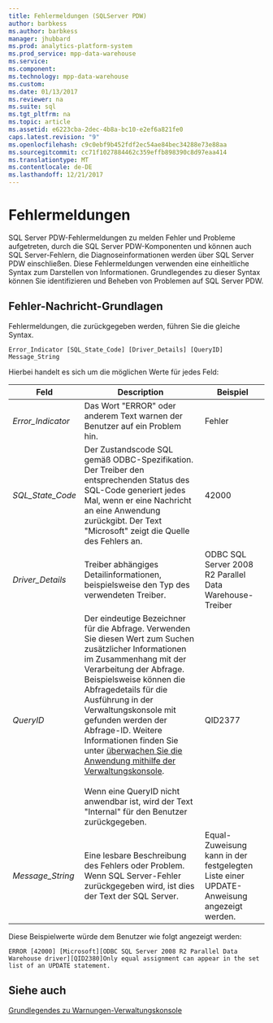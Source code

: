 ```yaml
---
title: Fehlermeldungen (SQLServer PDW)
author: barbkess
ms.author: barbkess
manager: jhubbard
ms.prod: analytics-platform-system
ms.prod_service: mpp-data-warehouse
ms.service: 
ms.component: 
ms.technology: mpp-data-warehouse
ms.custom: 
ms.date: 01/13/2017
ms.reviewer: na
ms.suite: sql
ms.tgt_pltfrm: na
ms.topic: article
ms.assetid: e6223cba-2dec-4b8a-bc10-e2ef6a821fe0
caps.latest.revision: "9"
ms.openlocfilehash: c9c0ebf9b452fdf2ec54ae84bec34288e73e88aa
ms.sourcegitcommit: cc71f1027884462c359effb898390c8d97eaa414
ms.translationtype: MT
ms.contentlocale: de-DE
ms.lasthandoff: 12/21/2017
---
```

# <a name="error-messages"></a>Fehlermeldungen
SQL Server PDW-Fehlermeldungen zu melden Fehler und Probleme aufgetreten, durch die SQL Server PDW-Komponenten und können auch SQL Server-Fehlern, die Diagnoseinformationen werden über SQL Server PDW einschließen. Diese Fehlermeldungen verwenden eine einheitliche Syntax zum Darstellen von Informationen. Grundlegendes zu dieser Syntax können Sie identifizieren und Beheben von Problemen auf SQL Server PDW.  
  
## <a name="Basics"></a>Fehler-Nachricht-Grundlagen  
Fehlermeldungen, die zurückgegeben werden, führen Sie die gleiche Syntax.  
  
`Error_Indicator [SQL_State_Code] [Driver_Details] [QueryID] Message_String`  
  
Hierbei handelt es sich um die möglichen Werte für jedes Feld:  
  
|Feld|Description|Beispiel|  
|---------|---------------|-----------|  
|*Error_Indicator*|Das Wort "ERROR" oder anderem Text warnen der Benutzer auf ein Problem hin.|Fehler|  
|*SQL_State_Code*|Der Zustandscode SQL gemäß ODBC-Spezifikation. Der Treiber den entsprechenden Status des SQL-Code generiert jedes Mal, wenn er eine Nachricht an eine Anwendung zurückgibt. Der Text "Microsoft" zeigt die Quelle des Fehlers an.|42000|  
|*Driver_Details*|Treiber abhängiges Detailinformationen, beispielsweise den Typ des verwendeten Treiber.|ODBC SQL Server 2008 R2 Parallel Data Warehouse-Treiber|  
|*QueryID*|Der eindeutige Bezeichner für die Abfrage. Verwenden Sie diesen Wert zum Suchen zusätzlicher Informationen im Zusammenhang mit der Verarbeitung der Abfrage. Beispielsweise können die Abfragedetails für die Ausführung in der Verwaltungskonsole mit gefunden werden der Abfrage-ID. Weitere Informationen finden Sie unter [überwachen Sie die Anwendung mithilfe der Verwaltungskonsole](monitor-the-appliance-by-using-the-admin-console.md).<br /><br />Wenn eine QueryID nicht anwendbar ist, wird der Text "Internal" für den Benutzer zurückgegeben.|QID2377|  
|*Message_String*|Eine lesbare Beschreibung des Fehlers oder Problem. Wenn SQL Server-Fehler zurückgegeben wird, ist dies der Text der SQL Server.|Equal-Zuweisung kann in der festgelegten Liste einer UPDATE-Anweisung angezeigt werden.|  
  
Diese Beispielwerte würde dem Benutzer wie folgt angezeigt werden:  
  
`ERROR [42000] [Microsoft][ODBC SQL Server 2008 R2 Parallel Data Warehouse driver][QID2380]Only equal assignment can appear in the set list of an UPDATE statement.`  
  
## <a name="see-also"></a>Siehe auch  
<!-- MISSING LINKS 
[Common Metadata Query Examples &#40;SQL Server PDW&#41;](../sqlpdw/common-metadata-query-examples-sql-server-pdw.md)  
-->
[Grundlegendes zu Warnungen-Verwaltungskonsole](understanding-admin-console-alerts.md)  
  
